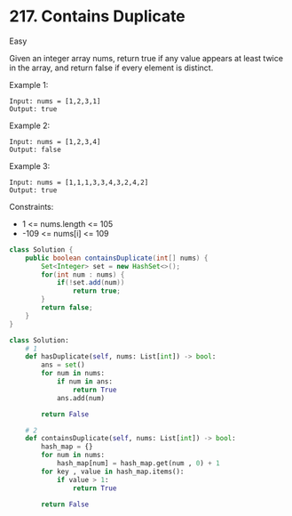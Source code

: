 # 217. Contains Duplicate

Easy

Given an integer array nums, return true if any value appears at least twice in the array, and return false if every element is distinct.

Example 1:

```
Input: nums = [1,2,3,1]
Output: true
```

Example 2:

```
Input: nums = [1,2,3,4]
Output: false
```

Example 3:

```
Input: nums = [1,1,1,3,3,4,3,2,4,2]
Output: true
```

Constraints:

- 1 <= nums.length <= 105
- -109 <= nums[i] <= 109

```java
class Solution {
    public boolean containsDuplicate(int[] nums) {
        Set<Integer> set = new HashSet<>();
        for(int num : nums) {
            if(!set.add(num))
                return true;
        }
        return false;
    }
}
```

```python
class Solution:
    # 1
    def hasDuplicate(self, nums: List[int]) -> bool:
        ans = set()
        for num in nums:
            if num in ans:
                return True
            ans.add(num)

        return False

    # 2
    def containsDuplicate(self, nums: List[int]) -> bool:
        hash_map = {}
        for num in nums:
            hash_map[num] = hash_map.get(num , 0) + 1
        for key , value in hash_map.items():
            if value > 1:
                return True

        return False

```
